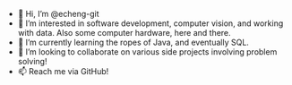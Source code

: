 - 👋 Hi, I’m @echeng-git
- 👀 I’m interested in software development, computer vision, and working with data. Also some computer hardware, here and there.
- 🌱 I’m currently learning the ropes of Java, and eventually SQL.
- 💞️ I’m looking to collaborate on various side projects involving problem solving!
- 📫 Reach me via GitHub!

<!---
echeng-git/echeng-git is a ✨ special ✨ repository because its `README.md` (this file) appears on your GitHub profile.
You can click the Preview link to take a look at your changes.
--->
